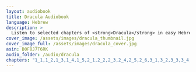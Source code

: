 ```yaml
---
layout: audiobook
title: Dracula Audiobook
language: Hebrew
description: >
  Listen to selected chapters of <strong>Dracula</strong> in easy Hebrew, specially adapted for learners. The text is available in a simplified Hebrew edition.
cover_image: /assets/images/dracula_thumbnail.jpg
cover_image_full: /assets/images/dracula_cover.jpg
asin: B0F8J7T6RK
audio_folder: /audio/dracula
chapters: "1_1,1_2,1_3,1_4,1_5,2_1,2_2,2_3,2_4,2_5,2_6,3_1,3_2,3_3,3_4,3_5,4_1,4_2,4_3,4_4,4_5,5_1,5_2,5_3,5_4,5_5,5_6,6_1,6_2,6_3,6_4,6_5,7_1,7_2,7_3,7_4,7_5,8_1,8_2,8_3,8_4,8_5,8_6,9_1,9_2,9_3,9_4,9_5,9_6,9_7,10_1,10_2,10_3,10_4,10_5,10_6,11_1,11_2,11_3,11_4,11_5,11_6,11_7,11_8,12_1,12_2,12_3,12_4,12_5,13_1,13_2,13_3,13_4,14_1,14_2,14_3,14_4,15_1,15_2,15_3,15_4,15_5,16_1,16_2,16_3,16_4,16_5,16_6,17_1,17_2,17_3,17_4,17_5,17_6"
---
```

